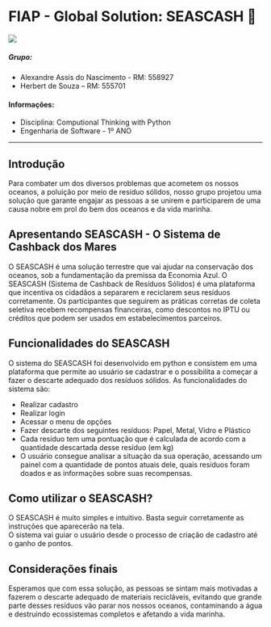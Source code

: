 # FIAP - Global Solution: SEASCASH 🌊  
![](https://i.postimg.cc/V683fCz6/imagem.png)

##### Grupo:  
- Alexandre Assis do Nascimento - RM: 558927
- Herbert de Souza – RM: 555701

#### Informações:  
- Disciplina: Computional Thinking with Python
- Engenharia de Software - 1º ANO

---

## Introdução  
Para combater um dos diversos problemas que acometem os nossos oceanos, a poluição por meio de resíduo sólidos, nosso grupo projetou uma solução que garante engajar as pessoas a se unirem e participarem de uma causa nobre em prol do bem dos oceanos e da vida marinha.  

## Apresentando SEASCASH - O Sistema de Cashback dos Mares  
O SEASCASH é uma solução terrestre que vai ajudar na conservação dos oceanos, sob a fundamentação da premissa da Economia Azul. O SEASCASH (Sistema de Cashback de Resíduos Sólidos) é uma plataforma que incentiva os cidadãos a separarem e reciclarem seus resíduos corretamente. Os participantes que seguirem as práticas corretas de coleta seletiva recebem recompensas financeiras, como descontos no IPTU ou créditos que podem ser usados em estabelecimentos parceiros.  

## Funcionalidades do SEASCASH  
O sistema do SEASCASH foi desenvolvido em python e consistem em uma plataforma que permite ao usuário se cadastrar e o possibilita a começar a fazer o descarte adequado dos resíduos sólidos. As funcionalidades do sistema são:  
- Realizar cadastro
- Realizar login
- Acessar o menu de opções
- Fazer descarte dos seguintes resíduos: Papel, Metal, Vidro e Plástico
- Cada resíduo tem uma pontuação que é calculada de acordo com a quantidade descartada desse resíduo (em kg)
- O usuário consegue analisar a situação da sua operação, acessando um painel com a quantidade de pontos atuais dele, quais resíduos foram doados e as informações sobre suas recompensas.

## Como utilizar o SEASCASH?  
O SEASCASH é muito simples e intuitivo. Basta seguir corretamente as instruções que aparecerão na tela.  
O sistema vai guiar o usuário desde o processo de criação de cadastro até o ganho de pontos.  

## Considerações finais  
Esperamos que com essa solução, as pessoas se sintam mais motivadas a fazerem o descarte adequado de materiais recicláveis, evitando que grande parte desses resíduos vão parar nos nossos oceanos, contaminando a água e destruindo ecossistemas completos e afetando a vida marinha.
